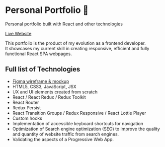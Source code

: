 # Personal Portfolio 🦆
Personal portfolio built with React and other technologies

[Live Website](https://www.francoding.xyz/)

This portfolio is the product of my evolution as a frontend developer.  
It showcases my current skill in creating responsive, efficient and fully functional React SPA webpages.

## Full list of Technologies
- [Figma wireframe & mockup](https://www.figma.com/file/Hnk0pvtp9GdPd8QCfoNQVd/Portfolio-Summer-2021?node-id=0%3A1)
- HTML5, CSS3, JavaScript, JSX
- UX and UI elements created from scratch
- React / React Redux / Redux Toolkit
- React Router
- Redux Persist
- React Transition Groups / Redux Responsive / React Lottie Player
- Custom hooks
- Implementation of accessible keyboard shortcuts for navigation
- Optimization of Search engine optimization (SEO) to improve the quality and quantity of website traffic from search engines.
- Validating the aspects of a Progressive Web App.
